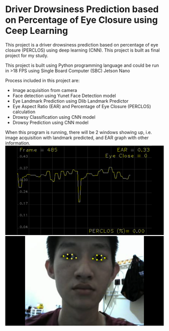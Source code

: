 # Driver Drowsiness Prediction based on Percentage of Eye Closure using Ceep Learning
This project is a driver drowsiness prediction based on percentage of eye closure (PERCLOS) using deep learning (CNN). This project is built as final project for my study.

This project is built using Python programming language and could be run in >18 FPS using Single Board Computer (SBC) Jetson Nano

Process included in this project are:
* Image acquisition from camera
* Face detection using Yunet Face Detection model
* Eye Landmark Prediction using Dlib Landmark Predictor
* Eye Aspect Ratio (EAR) and Percentage of Eye Closure (PERCLOS) calculation
* Drowsy Classification using CNN model
* Drowsy Prediction using CNN model

When this program is running, there will be 2 windows showing up, i.e. image acquisition with landmark predicted, and EAR graph with other information.
![alt text](https://github.com/Lieyanto01/DrowsyPred/blob/main/Screenshot%20(2839).png)
![alt text](https://github.com/Lieyanto01/DrowsyPred/blob/main/Screenshot%20(2881).png)

